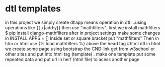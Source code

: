 # dtl templates
in this project we simply create dtlapp means operation in dtl ...using operations like {{ x|add:y}} then use "mathfilters".
first we install mathfilters $ pip install django-mathfilters after in project settings make some changes in INSTALL APPS = [] Inside set or square bracket put "mathfilters"
Then in htm or html use {% load mathfilters %} above the head tag
#html dtl
in html we create some page using bootstrap the CND link get from w3school or other sites and put into html tag (template) .
make one template put some repeated data and put url in herf (html file) to acess another page

